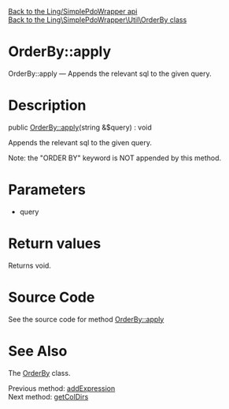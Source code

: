 [Back to the Ling/SimplePdoWrapper api](https://github.com/lingtalfi/SimplePdoWrapper/blob/master/doc/api/Ling/SimplePdoWrapper.md)<br>
[Back to the Ling\SimplePdoWrapper\Util\OrderBy class](https://github.com/lingtalfi/SimplePdoWrapper/blob/master/doc/api/Ling/SimplePdoWrapper/Util/OrderBy.md)


OrderBy::apply
================



OrderBy::apply — Appends the relevant sql to the given query.




Description
================


public [OrderBy::apply](https://github.com/lingtalfi/SimplePdoWrapper/blob/master/doc/api/Ling/SimplePdoWrapper/Util/OrderBy/apply.md)(string &$query) : void




Appends the relevant sql to the given query.

Note: the "ORDER BY" keyword is NOT appended by this method.




Parameters
================


- query

    


Return values
================

Returns void.








Source Code
===========
See the source code for method [OrderBy::apply](https://github.com/lingtalfi/SimplePdoWrapper/blob/master/Util/OrderBy.php#L97-L118)


See Also
================

The [OrderBy](https://github.com/lingtalfi/SimplePdoWrapper/blob/master/doc/api/Ling/SimplePdoWrapper/Util/OrderBy.md) class.

Previous method: [addExpression](https://github.com/lingtalfi/SimplePdoWrapper/blob/master/doc/api/Ling/SimplePdoWrapper/Util/OrderBy/addExpression.md)<br>Next method: [getColDirs](https://github.com/lingtalfi/SimplePdoWrapper/blob/master/doc/api/Ling/SimplePdoWrapper/Util/OrderBy/getColDirs.md)<br>

